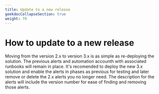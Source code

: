 ```yaml
---
title: Update to a new release
geekdocCollapseSection: true
weight: 70
---
```


# How to update to a new release

Moving from the version 2.x to version 3.x is as simple as re-deploying the solution. The previous alerts and automation accounth with associated runbooks will remain in place. It's recomended to deploy the new 3.x solution and enable the alerts in phases as previous for testing and later remove or delete the 2.x alerts you no longer need. The description for the alerts will include the version number for ease of finding and removing those alerts.